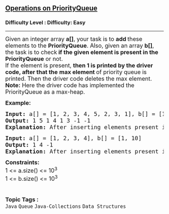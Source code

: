 <h2><a href="https://www.geeksforgeeks.org/problems/operations-on-priorityqueue/1?page=2&category=Java&sortBy=submissions">Operations on PriorityQueue</a></h2><h3>Difficulty Level : Difficulty: Easy</h3><hr><div class="problems_problem_content__Xm_eO"><p><span style="font-size: 18px;">Given an integer array <strong>a[]</strong>, your task is to <strong>add </strong>these elements to the <strong>PriorityQueue</strong>. Also, given an array <strong>b[]</strong>, the task is to check<strong> if the given element is present in the PriorityQueue</strong> or not.<br>If the element is present, <strong>then 1 is printed by the driver code, after that the</strong> <strong>max element </strong>of priority queue is printed. Then the driver code deletes the max element.<br><strong>Note:</strong> Here the driver code has implemented the PriorityQueue as a max-heap.</span></p>
<p><strong><span style="font-size: 18px;">Example:</span></strong></p>
<pre><span style="font-size: 18px;"><strong>Input: </strong>a[] = [1, 2, 3, 4, 5, 2, 3, 1], b[] = [1, 3, 2, 9, 10]</span>
<span style="font-size: 18px;"><strong>Output: </strong>1 5 1 4 1 3 -1 -1</span>
<span style="font-size: 18px;"><strong>Explanation: </strong>After inserting elements present in A, when we find B[0]=1, which is present, so 1 gets printed, and then the top element of the PriorityQueue which is 5 gets printed, and then it gets deleted. Similarly, when element is not present,<strong> just -1 is printed.<br></strong></span></pre>
<pre><span style="font-size: 18px;"><strong>Input: </strong>a[] = [1, 2, 3, 4], b[] = [1, 10]</span>
<span style="font-size: 18px;"><strong>Output: </strong>1 4 -1</span>
<span style="font-size: 18px;"><strong>Explanation: </strong>After inserting elements present in A, when we find B[0]=1, which is present, so 1 gets printed, and then the top element of the PriorityQueue which is 4 gets printed, and then it gets deleted. Similarly, when element is not present,<strong> just -1 is printed.</strong></span></pre>
<p><span style="font-size: 18px;"><strong>Constraints:</strong><br>1 &lt;= a.size() &lt;= 10<sup>3</sup><br>1 &lt;= b.size() &lt;= 10<sup>3</sup></span></p></div><br><p><span style=font-size:18px><strong>Topic Tags : </strong><br><code>Java</code>&nbsp;<code>Queue</code>&nbsp;<code>Java-Collections</code>&nbsp;<code>Data Structures</code>&nbsp;